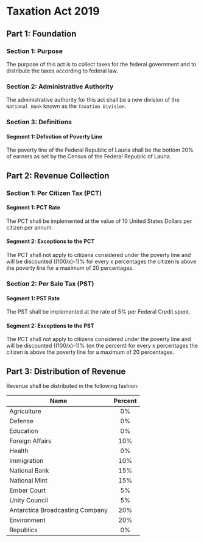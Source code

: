 # Taxation Act 2019

## Part 1: Foundation
### Section 1: Purpose
The purpose of this act is to collect taxes for the federal government and to distribute the taxes according to federal law.

### Section 2: Administrative Authority
The administrative authority for this act shall be a new division of the `National Bank` known as the `Taxation Division`.

### Section 3: Definitions
#### Segment 1: Definition of Poverty Line
The poverty line of the Federal Republic of Lauria shall be the bottom 20% of earners as set by the Census of the Federal Republic of Lauria.

## Part 2: Revenue Collection
### Section 1: Per Citizen Tax (PCT)
#### Segment 1: PCT Rate
The PCT shall be implemented at the value of 10 United States Dollars per citizen per annum.

#### Segment 2: Exceptions to the PCT
The PCT shall not apply to citizens considered under the poverty line and will be discounted ((100/x)-1)% for every x percentages the citizen is above the poverty line for a maximum of 20 percentages.

### Section 2: Per Sale Tax (PST)
#### Segment 1: PST Rate
The PST shall be implemented at the rate of 5% per Federal Credit spent.

#### Segment 2: Exceptions to the PST
The PCT shall not apply to citizens considered under the poverty line and will be discounted ((100/x)-1)% (on the percent) for every x percentages the citizen is above the poverty line for a maximum of 20 percentages.

## Part 3: Distribution of Revenue
Revenue shall be distributed in the following fashion:

| Name        | Percent |
| ------------- | :-------------: |
| Agriculture      | 0% |
| Defense      | 0% |
| Education | 0%  |
| Foreign Affairs | 10% |
| Health | 0% |
| Immigration | 10% |
| National Bank | 15% |
| National Mint | 15% |
| Ember Court | 5% |
| Unity Council | 5% |
| Antarctica Broadcasting Company | 20% |
| Environment | 20% |
| Republics | 0% |

